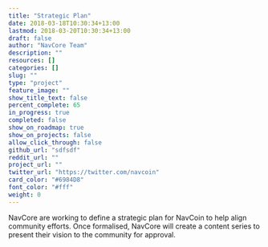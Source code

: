 ```yaml
---
title: "Strategic Plan"
date: 2018-03-18T10:30:34+13:00
lastmod: 2018-03-20T10:30:34+13:00
draft: false
author: "NavCore Team"
description: ""
resources: []
categories: []
slug: ""
type: "project"
feature_image: ""
show_title_text: false
percent_complete: 65
in_progress: true
completed: false
show_on_roadmap: true
show_on_projects: false
allow_click_through: false
github_url: "sdfsdf"
reddit_url: ""
project_url: ""
twitter_url: "https://twitter.com/navcoin"
card_color: "#6984D8"
font_color: "#fff"
weight: 0
---
```


NavCore are working to define a strategic plan for NavCoin to help align community efforts. Once formalised, NavCore will create a content series to present their vision to the community for approval.
<!--more-->
